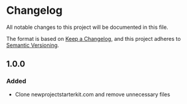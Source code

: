 # Changelog
All notable changes to this project will be documented in this file.

The format is based on [Keep a Changelog](changelog),
and this project adheres to [Semantic Versioning](semver).

<!--
## X.X.X - XXXX-XX-XX - XXXXXX

### Added
### Changed
### Deprecated
### Removed
### Fixed
### Security
-->

## 1.0.0

### Added
- Clone newprojectstarterkit.com and remove unnecessary files

[changelog]: https://keepachangelog.com/en/1.0.0/
[semver]: https://semver.org/spec/v2.0.0.html